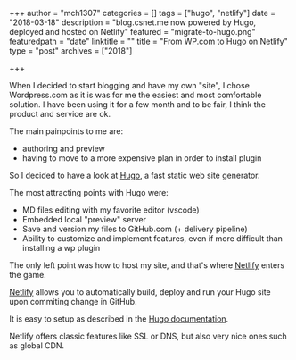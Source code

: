 +++
author = "mch1307"
categories = []
tags = ["hugo", "netlify"]
date = "2018-03-18"
description = "blog.csnet.me now powered by Hugo, deployed and hosted on Netlify"
featured = "migrate-to-hugo.png"
featuredpath = "date"
linktitle = ""
title = "From WP.com to Hugo on Netlify"
type = "post"
archives = ["2018"]

+++

When I decided to start blogging and have my own "site", I chose Wordpress.com as it is was for me the easiest and most comfortable solution.
I have been using it for a few month and to be fair, I think the product and service are ok. 

The main painpoints to me are:

* authoring and preview 
* having to move to a more expensive plan in order to install plugin

So I decided to have a look at [Hugo][1], a fast static web site generator.

The most attracting points with Hugo were:

* MD files editing with my favorite editor (vscode)
* Embedded local "preview" server
* Save and version my files to GitHub.com (+ delivery pipeline)
* Ability to customize and implement features, even if more difficult than installing a wp plugin

The only left point was how to host my site, and that's where [Netlify][2] enters the game.

[Netlify][2] allows you to automatically build, deploy and run your Hugo site upon commiting change in GitHub.

It is easy to setup as described in the [Hugo documentation][3].

Netlify offers classic features like SSL or DNS, but also very nice ones such as global CDN.




[1]: http://gohugo.io
[2]: http://netlify.com
[3]: http://gohugo.io/hosting-and-deployment/hosting-on-netlify/
